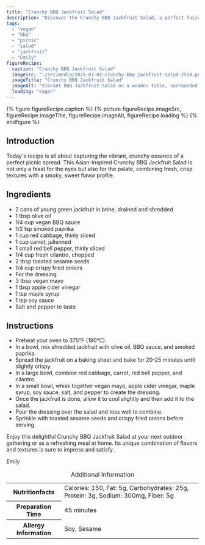 ```yaml
---
title: "Crunchy BBQ Jackfruit Salad"
description: "Discover the Crunchy BBQ Jackfruit Salad, a perfect fusion of smoky flavors and fresh, crisp textures. Ideal for picnics or a refreshing meal."
tags:
  - "vegan"
  - "bbq"
  - "picnic"
  - "salad"
  - "jackfruit"
  - "Emily"
figureRecipe: 
  caption: "Crunchy BBQ Jackfruit Salad"
  imageSrc: "./src/media/2025-07-02-crunchy-bbq-jackfruit-salad-2518.png"
  imageTitle: "Crunchy BBQ Jackfruit Salad"
  imageAlt: "Vibrant BBQ Jackfruit Salad on a wooden table, surrounded by minimalist picnic items and natural foliage backdrop."
  loading: "eager"
---
```


{% figure figureRecipe.caption %}
{% picture figureRecipe.imageSrc, figureRecipe.imageTitle, figureRecipe.imageAlt, figureRecipe.loading %}
{% endfigure %}

## Introduction

Today's recipe is all about capturing the vibrant, crunchy essence of a perfect picnic spread. This Asian-inspired Crunchy BBQ Jackfruit Salad is not only a feast for the eyes but also for the palate, combining fresh, crisp textures with a smoky, sweet flavor profile.

## Ingredients

- 2 cans of young green jackfruit in brine, drained and shredded
- 1 tbsp olive oil
- 1/4 cup vegan BBQ sauce
- 1/2 tsp smoked paprika
- 1 cup red cabbage, thinly sliced
- 1 cup carrot, julienned
- 1 small red bell pepper, thinly sliced
- 1/4 cup fresh cilantro, chopped
- 2 tbsp toasted sesame seeds
- 1/4 cup crispy fried onions
- For the dressing:
- 3 tbsp vegan mayo
- 1 tbsp apple cider vinegar
- 1 tsp maple syrup
- 1 tsp soy sauce
- Salt and pepper to taste

## Instructions

- Preheat your oven to 375°F (190°C).
- In a bowl, mix shredded jackfruit with olive oil, BBQ sauce, and smoked paprika.
- Spread the jackfruit on a baking sheet and bake for 20-25 minutes until slightly crispy.
- In a large bowl, combine red cabbage, carrot, red bell pepper, and cilantro.
- In a small bowl, whisk together vegan mayo, apple cider vinegar, maple syrup, soy sauce, salt, and pepper to create the dressing.
- Once the jackfruit is done, allow it to cool slightly and then add it to the salad.
- Pour the dressing over the salad and toss well to combine.
- Sprinkle with toasted sesame seeds and crispy fried onions before serving.

Enjoy this delightful Crunchy BBQ Jackfruit Salad at your next outdoor gathering or as a refreshing meal at home. Its unique combination of flavors and textures is sure to impress and satisfy.

*Emily*

<table><caption class='sr-only'>Additional Information</caption><tr><th>Nutritionfacts</th><td>Calories: 150, Fat: 5g, Carbohydrates: 25g, Protein: 3g, Sodium: 300mg, Fiber: 5g&nbsp;</td></tr><tr><th>Preparation Time</th><td>45 minutes&nbsp;</td></tr><tr><th>Allergy Information</th><td>Soy, Sesame&nbsp;</td></tr></table>


